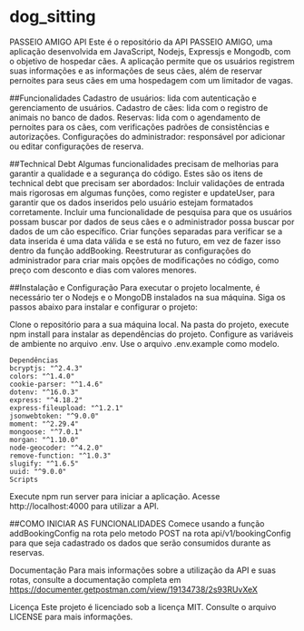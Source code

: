 # dog_sitting
PASSEIO AMIGO API
Este é o repositório da API PASSEIO AMIGO, uma aplicação desenvolvida em JavaScript, Nodejs, Expressjs e Mongodb, com o objetivo de hospedar cães. A aplicação permite que os usuários registrem suas informações e as informações de seus cães, além de reservar pernoites para seus cães em uma hospedagem com um limitador de vagas.

##Funcionalidades
Cadastro de usuários: lida com autenticação e gerenciamento de usuários.
Cadastro de cães: lida com o registro de animais no banco de dados.
Reservas: lida com o agendamento de pernoites para os cães, com verificações padrões de consistências e autorizações.
Configurações do administrador: responsável por adicionar ou editar configurações de reserva.

##Technical Debt
Algumas funcionalidades precisam de melhorias para garantir a qualidade e a segurança do código. Estes são os itens de technical debt que precisam ser abordados:
  Incluir validações de entrada mais rigorosas em algumas funções, como register e updateUser, para garantir que os dados inseridos pelo usuário estejam formatados corretamente.
  Incluir uma funcionalidade de pesquisa para que os usuários possam buscar por dados de seus cães e o administrador possa buscar por dados de um cão específico.
  Criar funções separadas para verificar se a data inserida é uma data válida e se está no futuro, em vez de fazer isso dentro da função addBooking.
  Reestruturar as configurações do administrador para criar mais opções de modificações no código, como preço com desconto e dias com valores menores.
  
##Instalação e Configuração
Para executar o projeto localmente, é necessário ter o Nodejs e o MongoDB instalados na sua máquina. Siga os passos abaixo para instalar e configurar o projeto:

  Clone o repositório para a sua máquina local.
  Na pasta do projeto, execute npm install para instalar as dependências do projeto.
  Configure as variáveis de ambiente no arquivo .env. Use o arquivo .env.example como modelo.

    Dependências
    bcryptjs: "^2.4.3"
    colors: "^1.4.0"
    cookie-parser: "^1.4.6"
    dotenv: "^16.0.3"
    express: "^4.18.2"
    express-fileupload: "^1.2.1"
    jsonwebtoken: "^9.0.0"
    moment: "^2.29.4"
    mongoose: "^7.0.1"
    morgan: "^1.10.0"
    node-geocoder: "^4.2.0"
    remove-function: "^1.0.3"
    slugify: "^1.6.5"
    uuid: "^9.0.0"
    Scripts

Execute npm run server para iniciar a aplicação.
Acesse http://localhost:4000 para utilizar a API.

##COMO INICIAR AS FUNCIONALIDADES
Comece usando a função addBookingConfig na rota pelo metodo POST na rota api/v1/bookingConfig para que seja cadastrado os dados que serão consumidos durante as reservas.

Documentação
Para mais informações sobre a utilização da API e suas rotas, consulte a documentação completa em https://documenter.getpostman.com/view/19134738/2s93RUvXeX

Licença
Este projeto é licenciado sob a licença MIT. Consulte o arquivo LICENSE para mais informações.

